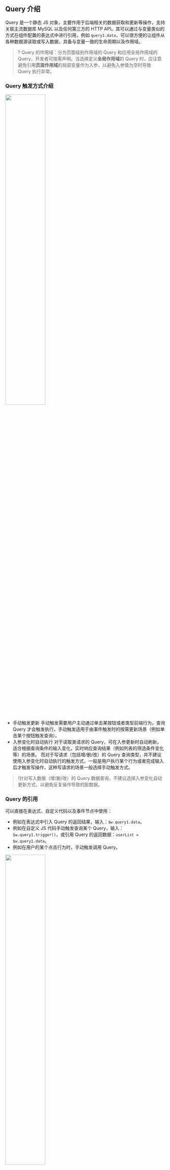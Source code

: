 ## Query 介绍
Query 是一个静态 JS 对象，主要作用于后端相关的数据获取和更新等操作，支持关联主流数据库 MySQL 以及任何第三方的 HTTP API。其可以通过与变量类似的方式在组件配置的表达式中进行引用，例如 `query1.data`，可以很方便的让组件从各种数据源读取或写入数据，具备与变量一致的生命周期以及作用域。
>? Query 的作用域：分为页面级别作用域的 Query 和应用全局作用域的 Query，开发者可按需声明。当选择定义**全局作用域**的 Query 时，应注意避免引用**页面作用域**的局部变量作为入参，以避免入参值为空时导致 Query 执行异常。

### Query 触发方式介绍
<img style="width:50%; max-width: inherit;" src="https://qcloudimg.tencent-cloud.cn/raw/a96679a37e9955efad7c8a80be32b0a5.png" />

- 手动触发更新 
手动触发需要用户主动通过单击某按钮或者类型前端行为，查询 Query 才会触发执行。手动触发适用于由事件触发时的按需更新场景（例如单击某个按钮触发查询）。
- 入参变化时自动执行
对于读取类请求的 Query，可在入参更新时自动刷新。适合根据查询条件的输入变化，实时响应查询结果（例如列表的筛选条件变化等）的场景。
而对于写请求（包括增/删/改）的 Query 查询类型，并不建议使用入参变化时自动执行的触发方式，一般是用户执行某个行为或者完成输入后才触发写操作，这种写请求的场景一般选择手动触发方式。
> !针对写入数据（增/删/改）的 Query 数据查询，不建议选择入参变化自动更新方式，以避免反复操作导致的脏数据。

### Query 的引用
可以直接在表达式、自定义代码以及事件节点中使用：

- 例如在表达式中引入 Query 的返回结果，输入：`$w.query1.data`。
- 例如在自定义 JS 代码手动触发查询某个 Query，输入：`$w.query1.trigger()`，或引用 Query 的返回数据：`userList = $w.query1.data`。
- 例如在用户的某个点击行为时，手动触发调用 Query。

<img style="width:50%; max-width: inherit;" src="https://qcloudimg.tencent-cloud.cn/raw/d5c2909dde18cb2cad6d8d24063c783b.png" />

### Query 执行成功/失败的回调

在完成 Query 运行后，如果还希望触发其他的行为动作（例如显示加载成功或失败的 toast 提示），则可通过事件回调来完成对应事件流的调用（可复用已定义的事件流或者新建事件流）。
<img style="width:50%; max-width: inherit;" src="https://qcloudimg.tencent-cloud.cn/raw/fbcc94d395a0832340bf802be64f9f4d.png" />

如上图，在定义 Query 查询时，在下方选择执行成功或失败时的回调，然后关联对应的事件流（没有可新建），则在查询成功或失败时做出相应的交互行为。

## Query 的内置属性和方法

### 可访问属性有
<table>
   <tr>
      <th width="0%" >参数名称</td>
      <th width="0%" >参数类型</td>
<th width="0%" >参数描述</td>
   </tr>
   <tr>
      <td>$w.query1.data</td>
       <td>Any</td>
 <td>数据请求成功时，返回的数据结果，默认值：null。</td>
   </tr>
   <tr>
      <td>$w.query1.error</td>
       <td>Error</td>
 <td>数据请求失败时，返回的 Error 错误对象，默认值：null。</td>
   </tr>
   <tr>
      <td>$w.query1.isFetching</td>
       <td>Boolean</td>
 <td>数据请求状态，是否在请求加载中，默认值：false。</td>
   </tr>
</table>


### 可访问方法有
<table>
   <tr>
      <th width="20%" >参数名称</td>
      <th width="40%" >参数描述</td>
   </tr>
   <tr>
      <td>$w.query1.reset()</td>
      <td>重置 Query 对象的 data 和 error 值 为 null。</td>
   </tr>
   <tr>
      <td>$w.query1.trigger()</td>
      <td>在代码中手动触发 Query 的执行。如果需要触发 Query 时进行传参，可以通过类似 `query1.trigger({aaa:10})` 的方式传入额外数据，然后在 Query 的配置中通过绑定表达式 `params.aaa` 来获取到传入的数据10（进行手动触发时传参）。</td>
   </tr>
</table>


**示例：**
手动调用 Query 的传参示例：例如在点击事件中调用 Query 时的入参配置如下：
<img style="width:70%; max-width: inherit;" src="https://qcloudimg.tencent-cloud.cn/raw/df60d71f48f93372697114878d75f100.png" />
然后可在 Query 配置中引用该参数。
<img style="width:70%; max-width: inherit;" src="https://qcloudimg.tencent-cloud.cn/raw/3b5cb4e56773128cc8a3c9edcda51eee.png" />
想了解更多 Query 对象的定义封装，请参见 [Query 实例介绍](https://docs.cloudbase.net/lowcode/api/api-referrence#%E6%95%B0%E6%8D%AE%E6%9F%A5%E8%AF%A2query)。

## Query 的数据来源
微搭数据查询 Query 的数据来源目前主要有以下几种（Query 的数据来源未来会持续增加），可通过编辑器左下角代码区单击 **+** 打开新建面板，来进行不同数据来源 Query 对象的新建。
<img style="width:50%; max-width: inherit;" src="https://qcloudimg.tencent-cloud.cn/raw/f27922107d5e5e9b06f72aaf12962105.png" />

### 内置微搭数据表查询

可用于查询操作微搭平台内置的数据表，适用于简单的数据表 CURD 场景，数据库由微搭维护。
<img style="width:50%; max-width: inherit;" src="https://qcloudimg.tencent-cloud.cn/raw/906884ce385f30de43d02d43f6345f6a.png" />
了解更多数据表/数据模型相关介绍，请参见 [数据表概述](https://cloud.tencent.com/document/product/1301/68441)。

### 外部 HTTP APIs 查询
可用于查询操作 HTTP 协议的外部 API 数据或服务，适用于依赖 HTTP 标准接口做数据对接的场景。
<img style="width:50%; max-width: inherit;" src="https://qcloudimg.tencent-cloud.cn/raw/59d39156710bba4c0e287f2586fa84b6.png" />

了解更多 APIs 相关介绍，请参见 [自定义 API 概述](https://cloud.tencent.com/document/product/1301/68439)。

### 外部 MySQL 数据查询 
可用于查询操作有读写权限的外部 MySQL 数据库，适用于开发者有自主维护 MySQL 数据库的场景，以及相对复杂业务多表关联查询等场景，数据库需自行保障稳定性且确保有外网访问权限。
<img style="width:80%; max-width: inherit;" src="https://qcloudimg.tencent-cloud.cn/raw/ade951df97fbe293f958e24528a1b3a5.png" />

了解更多 MySQL 连接相关介绍，请参见 [MySQL 连接器](https://cloud.tencent.com/document/product/1301/95015)。

#### SQL语句数据查询的使用说明
- SQL 语句中可支持插入前端 JS 表达式，JS 表达式需使用 `{{ }}` 进行包裹，如：`{{$w.input1.value}}`，例如需要根据单行输入组件 `input1` 的输入值进行用户信息的查询，SQL 语句可以写作：`SELECT * FROM users WHERE users.name={{$w.input1.value}}`，再例如使用 SQL 进行模糊查询：`SELECT * FROM users WHERE users.name like {{'%' + $w.input1.value + '%'}}`。
>!在 SQL 中使用 JS 表达式时，如需要字符串拼装，则必须在 JS 表达式中进行，即 `{{"string"+js_expr}}`，SQL 语句中不支持使用 `string{{js_expr}}` 进行拼接。
>
- 在使用 SQL 语句进行数据查询时，如果涉及针对当前登录用户的数据查询，为保障安全性，建议开发者使用服务端保留的占位符 `SERVER.xxx` 作为查询条件代入查询，使用占位符时服务端会校验当前登录用户的合法性。例如，在微信小程序中根据当前用户的 OPENID 进行数据查询，则查询 SQL 条件应该写作：`SELECT * FROM users WHERE users.openid={{SERVER.OPENID}}`。
- 目前保留字 SERVER 对象下有如下字段可使用：
  - `SERVER.USERID`：表示当前用户 USERID，与前端系统变量 `$w.auth.currentUser.userId` 取值一致。
  - `SERVER.OPENID`：表示小程序下当前登录用户的 OPENID，与前端系统变量 `$w.auth.currentUser.openId` 取值一致。



## 使用场景示例

### 示例1：获取微搭内置数据表中的列表数据和单条详情数据

#### 列表页的配置
1. 首先，在代码区单击 **+** 可新建一个查询列表的 Query，选择**新建微搭数据表查询**，并且命名为 `query_list`（也可以使用默认名，例如 Query1）。
<img style="width:800px; max-width: inherit;" src="https://qcloudimg.tencent-cloud.cn/raw/f8f8155b3f17b43e32a7a527cc46eccc.png" />

 相关的配置参考如下：
<img style="width:800px; max-width: inherit;" src="https://qcloudimg.tencent-cloud.cn/raw/3d50e91ec441af2e6615c6a487e4a94a.png" />
>? 其中，截图中的 **AI 产品表**为在微搭自行新建内置数据表，关于如何新建微搭数据表，请参见 [数据源概述](https://cloud.tencent.com/document/product/1301/68507)。
>完成 `query_list` 的配置后，也可以通过单击**运行**，来实时查看 Query 执行的返回结果，如下所示。
><img style="width:800px; max-width: inherit;" src="https://qcloudimg.tencent-cloud.cn/raw/f83604e9e75b0b736a241f259ee0c079.png" />
>
2. 然后，完成 Query 新建之后，就可以在组件中通过表达式直接用 `query_list` 绑定和渲染列表数据了。如下图，我们可以往编辑区拖入多个所需要组件，并且分别对组件属性进行数据绑定。
>? 这里我们使用**循环展示**组件作为列表展示的示例（这里也可以选择**数据列表**或**数据表格**组件进行绑定，尤其列表数据量大需要分页时），参见配置如下：
><img style="width:800px; max-width: inherit;" src="https://qcloudimg.tencent-cloud.cn/raw/8050193d8cafb02e522e3adc33c0cd37.png" />
>
3. 再对循环组件内的其他文本组件进行字段绑定，参见配置如下：
<img style="width:800px; max-width: inherit;" src="https://qcloudimg.tencent-cloud.cn/raw/f1f8a81c4b66a7295ef7655a9b90c591.png" />
4. 分别完成数据绑定后，即可看到如下效果，一个简单的列表渲染就完成了。<br>
<img style="width:800px; max-width: inherit;" src="https://qcloudimg.tencent-cloud.cn/raw/e5c41b58d891dff3aab4a5a1d20d41d5.png" />

#### 详情页的配置
接下来，我们再新建一个详情页，通过刚搭建的这个列表跳转到这个详情页，展示对应的详情内容，完成一个列表展示到详情展示的闭环，这样的话我们就需要用一个查询单条的 Query。
1. 首先，在新建 Query 之前，先新建一个**内容详情页**页面，并且给这个页面配置一个 URL 参数变量，参考配置如下：
<img style="width:800px; max-width: inherit;" src="https://qcloudimg.tencent-cloud.cn/raw/b0c1282ae2e4161d8bc0e3a9960fc7b8.png" />
2. 完成页面新建之后，我们同样的在代码区单击 **+** 可新建一个查询单条的 Query，选择**新建微搭数据表查询**，并且命名为 `query_one`，相关的配置参见如下：
<img style="width:800px; max-width: inherit;" src="https://qcloudimg.tencent-cloud.cn/raw/dcd56a2dd6e90f54e3ddf5aa109262d2.png" />
3. 然后，我们就可以用 `query_one` 给详情页内的组件进行数据绑定了。例如给文本组件绑定数据的参见配置如下：
<img style="width:800px; max-width: inherit;" src="https://qcloudimg.tencent-cloud.cn/raw/f68131f2ec208caa26c43b2bf1d38b24.png" />

以上，一个详情页就搭建完了，有兴趣也可以继续在此基础上按需扩展。

#### 列表页跳转详情页的配置
最后，切换到之前的列表页，我们给列表页面做一个页面跳转配置，并完成详情页的 URL 参数（id）进行传值，相关配置很简单，参见如下：
<img style="width:800px; max-width: inherit;" src="https://qcloudimg.tencent-cloud.cn/raw/7e4cb4ea290ac9d9a636949a5e37d031.png" />

### 示例2：从第三方 HTTP API 中获取用户列表数据

从第三方 HTTP API 中获取数据的配置与上一个示例从微搭数据表获取数据流程大致相同。
1. 首先，在代码区单击 **+** 可新建一个查询列表的 Query，选择**新建外部 APIs 查询**，可重命名为 `query_api` 或使用默认命名。
<img style="width:800px; max-width: inherit;" src="https://qcloudimg.tencent-cloud.cn/raw/870e11c1eb99e92fdd88562d5c4b7fc9.png" />

 相关的配置参考如下：
<img style="width:800px; max-width: inherit;" src="https://qcloudimg.tencent-cloud.cn/raw/7db53f28ba863cb8ec4f20e50168ecac.png" />
>? 其中，截图中的 **测试 diy 连接器**为自行新建的数据源 APIs 连接器，关于如何新建数据源 APIs，请参见 [自定义 API 概述](https://cloud.tencent.com/document/product/1301/68439)。
>
2. 然后，完成 Query 的新建之后，就可以在组件中通过表达式直接用 `query_api` 绑定和渲染列表数据了。如下图，我们可以往编辑区拖入多个所需要组件，并且分别对组件属性进行数据绑定。
>? 这里我们使用**循环展示**组件作为列表展示的示例（这里也可以选择**数据列表**或**数据表格**组件进行绑定，尤其列表数据量大需要分页时），参见配置如下：
<img style="width:800px; max-width: inherit;" src="https://qcloudimg.tencent-cloud.cn/raw/95a625883a1707dc182f60a7b4b6b332.png" />
>
3. 最后，再对循环组件内的其他文本组件进行字段绑定，一个简单的通过外部 APIs 请求的数据列表就完成了，此处后续步骤与上一个示例**获取微搭内置数据表中的列表数据和单条详情数据**一致，在此不再赘述。



### 示例3：获取外部 MySQL 的用户列表以及删除某条数据
从外部 MySQL 获取数据之前，我们需要先新建一个 [MySQL 连接器](https://cloud.tencent.com/document/product/1301/95015)，参考步骤如下。
1. 在代码区单击 **+** 可新建一个查询列表的 Query，选择**新建 MySQL 查询**，可重命名为 `query_list` 或使用默认命名。
<img style="width:800px; max-width: inherit;" src="https://qcloudimg.tencent-cloud.cn/raw/e54d7d18ff55dde6938c428057170163.png" />

 填写好需要创建的内容后单击**保存**。
<img style="width:800px; max-width: inherit;" src="https://qcloudimg.tencent-cloud.cn/raw/812cb514c6873c497d7d4881353ca0f7.png" />

 如果是首次新建 MySQL 连接器，则会直接打开 MySQL 连接的配置弹层，如果不是则可在 MySQL 的下拉列表中找到新建入口，如下所示。
<img style="width:800px; max-width: inherit;" src="https://qcloudimg.tencent-cloud.cn/raw/3c28075d141f10d86ba4258445be723c.png" />
2. 完成 MySQL 配置并且测试连接正常之后，即可进行 Query 的配置，编写 SQL 语句，例如输入：`SELECT * FROM users ORDER BY id LIMIT 10`，单击**运行**，即可在结果弹层中看到查询到的数据结果，如下图所示。
<img style="width:800px; max-width: inherit;" src="https://qcloudimg.tencent-cloud.cn/raw/dd100c0c65913cb822b219d97c1af221.png" />
3. 完成 Query 的配置并且运行返回正常之后，即完成了外部 MySQL 数据库的用户列表数据的获取，接下来可以通过在列表中绑定 `query_list.data` 来对获取到的用户列表数据进行渲染展示。后续的数据绑定步骤配置与上一个示例的流程大致相同。如下图，我们可以往编辑区拖入多个所需要组件，并且分别对组件属性进行数据绑定。
>? 这里我们使用**循环展示**组件作为列表展示的示例（这里也可以选择**数据列表**或**数据表格**组件进行绑定，尤其列表数据量大需要分页时），**循环展示**组件参见配置如下：
> <img style="width:800px; max-width: inherit;" src="https://qcloudimg.tencent-cloud.cn/raw/0bd79d5cf3699073ab4a5d1a907e7cc5.png" />
>
4. 再对循环组件内的其他文本组件进行字段绑定，参见配置如下：
<img style="width:800px; max-width: inherit;" src="https://qcloudimg.tencent-cloud.cn/raw/c265c7a015bd2ee6c0705d12a6a31790.png" />
5. 分别完成上图所述的数据绑定后，一个简单的从外部 MySQL 获取的用户列表数据渲染就完成了。
6. 接下来我们来实现从列表中删除某条数据。先新建一个自定义变量和一个用于执行删除的 Query。自定义变量用于存储点击某一行时对应的数据 ID，例如变量命名为 `current_row_id`，如下所示：
<img style="width:800px; max-width: inherit;" src="https://qcloudimg.tencent-cloud.cn/raw/1855f3dc2ae6c2688c7b72ccd90ca8b6.png" />

 用于执行删除的 Query 则命名为 `query_del`，SQL语句为：`DELETE FROM users WHERE id={{$w.page.dataset.state.current_row_id}}`，如下所示：
<img style="width:800px; max-width: inherit;" src="https://qcloudimg.tencent-cloud.cn/raw/02851816ac6c4d7502da28bd6030f7da.png" />
7. 完成自定义变量和 Query 新建之后，开始进行组件的配置。这里我们为了达到更好的列表展示效果，可以把前面的**循环展示**组件，换成**数据列表**组件，数据列表与循环展示组件的数据绑定流程类似，在数据列表的数据源中选择表达式，然后绑定第1步中新建的 `query_list` 即可。
<img style="width:800px; max-width: inherit;" src="https://qcloudimg.tencent-cloud.cn/raw/bbcdadbcb80b1036b91ee048f7a6ecd2.png" />
8. 完成数据绑定后，即可看到渲染后的列表效果。然后往数据列表对应的节点拖入一个按钮，按钮标题可修改为删除，具体结构如下图所示：
<img style="width:800px; max-width: inherit;" src="https://qcloudimg.tencent-cloud.cn/raw/3842b101e70747f018964301763cf52a.png" />
9. 配置删除按钮对应事件：选中**按钮**组件，在组件属性面板右下角配置对应的点击动作。
   1. 首先配置第1个动作节点**变量赋值**，即将单击对应行的数据 ID 复制给前面新建的自定义变量 `current_row_id`，如上图所示。
<img style="width:800px; max-width: inherit;" src="https://qcloudimg.tencent-cloud.cn/raw/c033062ad6efafef6c942c01411d60be.png" />
   2. 第2个动作节点选择**调用数据查询**，配置项如上图所示。
<img style="width:800px; max-width: inherit;" src="https://qcloudimg.tencent-cloud.cn/raw/1331f449b10f34c394c61ece3493f0f2.png" />
   3. 上述的第3个动作**刷新数据列表**，和第4个动作**显示消息提示**均为可选配置，主要用作交互提示，具体配置如图所示，可按需参考。
<img style="width:800px; max-width: inherit;" src="https://qcloudimg.tencent-cloud.cn/raw/29adccbb1dde8ad79c8e4fee267a2826.png" />
10. 完成上述配置后，可通过单击编辑器右上角**预览按钮**，打开预览界面来进行操作和查看效果。如下所示，单击页面上的**删除**，即可删除对应的行数据，同时完成删除后的数据列表也会同步刷新。<br>
<img style="width:800px; max-width: inherit;" src="https://qcloudimg.tencent-cloud.cn/raw/fdded16362740c2e58d660bb9759fddc.png" />



### 示例4：向外部 MySQL 数据库新增一条用户数据
1. 在编辑区拖入一个**单行输入**组件，以及一个**按钮**组件，大纲树结构参考下图所示，将单行输入组件标题修改为“用户名”，按钮标题修改为“提交数据”。同时我们可以看到单行输入的组件 id 为 `input1`，在接下来的 SQL 语句中会用到。
<img style="width:800px; max-width: inherit;" src="https://qcloudimg.tencent-cloud.cn/raw/61f0b98a07aafccb600a3b5f6b08b318.png" />
2. 然后，我们开始新建新增数据的 Query，在代码区单击 **+** 可新建一个查询列表的 Query，选择**新建 MySQL 查询**，可重命名为 `query_insert` 或使用默认命名，在 **MySQL 名称**的下拉列表中，选择之前新建好的 **MySQL 连接器**。
>!前置步骤，提前完成[ MySQL 连接器](https://cloud.tencent.com/document/product/1301/95015)的配置新建，可参考上一个示例。
>
3. 接着在 `query_insert` 配置中编写 SQL 语句，例如输入：`INSERT INTO users (name) VALUES ({{$w.input1.value}})`，表示将输入框的值作为一条新数据，插入到 MySQL 数据库的 `users` 表中的 `name` 字段，单击**运行**，即可在弹层查看 Query 的执行结果（执行成功则表示数据完成了插入，如果是测试效果请注意脏数据的处理），如下图所示。
<img style="width:800px; max-width: inherit;" src="https://qcloudimg.tencent-cloud.cn/raw/41b9aa13a70a49a3e2f9e5d48699c9a1.png" />
>!针对上述新增数据的 Query 数据查询，会默认选择**手动触发执行**，以避免入参变化自动执行导致的反复插入数据。
4. 最后，再选中之前拖入的**按钮**组件，在组件属性区配置点击事件，即通过点击按钮时来触发前面 Query 的执行。具体配置参考下图所示。
<img style="width:800px; max-width: inherit;" src="https://qcloudimg.tencent-cloud.cn/raw/2c106cc9ee52fc7399cf1492ad629bb4.png" />
5. 完成上述配置后，即可通过单击**提交数据**来进行输入框用户名的提交，每次单击都会向外部数据库的 `users` 表插入一条数据。



以上仅为使用 SQL Query 的数据插入示例，实际生产环境请注意提交数据的合法性校验以及脏数据的处理。

